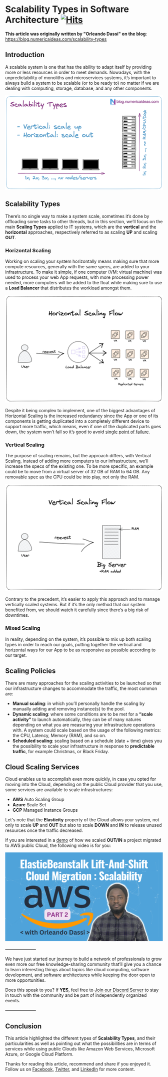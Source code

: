 # Scalability Types in Software Architecture&nbsp;[![Hits](https://hits.seeyoufarm.com/api/count/incr/badge.svg?url=https%3A%2F%2Fgithub.com%2Fnumerica-ideas%2Fcommunity%2Ftree%2Fmaster%2Farchitecture%2Fscalability-types-in-software-architecture&count_bg=%2379C83D&title_bg=%23555555&icon=&icon_color=%23E7E7E7&title=hits&edge_flat=false)](https://blog.numericaideas.com/scalability-types)

**This article was originally written by "Orleando Dassi" on the blog**: https://blog.numericaideas.com/scalability-types

## Introduction
A scalable system is one that has the ability to adapt itself by providing more or less resources in order to meet demands. Nowadays, with the unpredictability of monoliths and microservices systems, it’s important to always build a system to be scalable (or to be ready to) no matter if we are dealing with computing, storage, database, and any other components.

[![FeaturedImage](./images/scalability-types.png)](https://blog.numericaideas.com/scalability-types)

## Scalability Types
There’s no single way to make a system scale, sometimes it’s done by offloading some tasks to other threads, but in this section, we’ll focus on the main **Scaling Types** applied to IT systems, which are the **vertical** and the **horizontal** approaches, respectively referred to as scaling **UP** and scaling **OUT**.

### Horizontal Scaling
Working on scaling your system horizontally means making sure that more compute resources, generally with the same specs, are added to your infrastructure. To make it simple, if one computer (VM: virtual machine) was used to process your web App requests, with more processing power needed, more computers will be added to the float while making sure to use a **Load Balancer** that distributes the workload amongst them.

![HorizontalScaling](./images/horizontal-scaling.png)

Despite it being complex to implement, one of the biggest advantages of Horizontal Scaling is the increased redundancy since the App or one of its components is getting duplicated into a completely different device to support more traffic, which means, even if one of the duplicated parts goes down, the system won’t fall so it’s good to avoid [single point of failure](https://en.wikipedia.org/wiki/Single_point_of_failure).

### Vertical Scaling
The purpose of scaling remains, but the approach differs, with Vertical Scaling, instead of adding more computers to our infrastructure, we’ll increase the specs of the existing one. To be more specific, an example could be to move from a virtual server of 32 GB of RAM to 64 GB. Any removable spec as the CPU could be into play, not only the RAM.

![VerticalScaling](./images/vertical-scaling.png)

Contrary to the precedent, it’s easier to apply this approach and to manage vertically scaled systems. But if it’s the only method that our system benefited from, we should watch it carefully since there’s a big risk of downtimes.

### Mixed Scaling
In reality, depending on the system, it’s possible to mix up both scaling types in order to reach our goals, putting together the vertical and horizontal ways for our App to be as responsive as possible according to our target.

## Scaling Policies
There are many approaches for the scaling activities to be launched so that our infrastructure changes to accommodate the traffic, the most common are:

- **Manual scaling**: in which you’ll personally handle the scaling by manually adding and removing instance(s) to the pool.
- **Dynamic scaling**: where some conditions are to be met for a **“scale activity”** to launch automatically, they can be of many natures depending on what you are measuring your infrastructure operations with. A system could scale based on the usage of the following metrics: the CPU, Latency, Memory (RAM), and so on.
- **Scheduled scaling**: scaling based on a schedule (date + time) gives you the possibility to scale your infrastructure in response to **predictable traffic**, for example Christmas, or Black Friday.

## Cloud Scaling Services
Cloud enables us to accomplish even more quickly, in case you opted for moving into the Cloud, depending on the public Cloud provider that you use, some services are available to scale infrastructures:

- **AWS** Auto Scaling Group
- **Azure** Scale Set
- **GCP** Managed Instance Groups

Let's note that the **Elasticity** property of the Cloud allows your system, not only to scale **UP** and **OUT** but also to scale **DOWN** and **IN** to release unused resources once the traffic decreased.

If you are interested in a [demo](https://www.youtube.com/watch?v=KHOxmHL5USI) of how we scaled **OUT/IN** a project migrated to AWS public Cloud, the following video is for you:

[![FeaturedImage](./images/scaling-lift-and-shift-cloud-migration-with-aws-elb.png)](https://www.youtube.com/watch?v=KHOxmHL5USI)

———————

We have just started our journey to build a network of professionals to grow even more our free knowledge-sharing community that’ll give you a chance to learn interesting things about topics like cloud computing, software development, and software architectures while keeping the door open to more opportunities.

Does this speak to you? If **YES**, feel free to [Join our Discord Server](https://discord.numericaideas.com) to stay in touch with the community and be part of independently organized events.

———————

## Conclusion
This article highlighted the different types of **Scalability Types**, and their particularities as well as pointing out what the possibilities are in terms of services while using public Clouds like Amazon Web Services, Microsoft Azure, or Google Cloud Platform.

Thanks for reading this article, recommend and share if you enjoyed it. Follow us on [Facebook](https://www.facebook.com/numericaideas), [Twitter](https://twitter.com/numericaideas), and [LinkedIn](https://www.linkedin.com/company/numericaideas) for more content.
